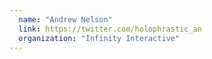 ```yaml
---
  name: "Andrew Nelson"
  link: https://twitter.com/holophrastic_an
  organization: "Infinity Interactive"
---
```

